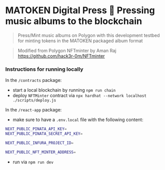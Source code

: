 # MATOKEN Digital Press 📀 Pressing music albums to the blockchain

> Press/Mint music albums on Polygon with this development testbed for minting tokens in the MATOKEN packaged album format

> Modified from Polygon NFTminter by Aman Raj https://github.com/hack3r-0m/NFTminter

### Instructions for running locally

In the `/contracts` package:

- start a local blockchain by running `npm run chain`
- deploy `NFTMinter` contract via `npx hardhat --network localhost ./scripts/deploy.js`

In the `/react-app` package:

- make sure to have a `.env.local` file with the following content:

```bash
NEXT_PUBLIC_PINATA_API_KEY=
NEXT_PUBLIC_PINATA_SECRET_API_KEY=

NEXT_PUBLIC_INFURA_PROJECT_ID=

NEXT_PUBLIC_NFT_MINTER_ADDRESS=
```

- run via `npm run dev`
